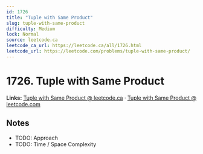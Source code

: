 ```yaml
--- 
id: 1726
title: "Tuple with Same Product"
slug: tuple-with-same-product
difficulty: Medium
lock: Normal
source: leetcode.ca
leetcode_ca_url: https://leetcode.ca/all/1726.html
leetcode_url: https://leetcode.com/problems/tuple-with-same-product/
---
```


# 1726. Tuple with Same Product

**Links:** [Tuple with Same Product @ leetcode.ca](https://leetcode.ca/all/1726.html) · [Tuple with Same Product @ leetcode.com](https://leetcode.com/problems/tuple-with-same-product/)

## Notes
- TODO: Approach
- TODO: Time / Space Complexity
